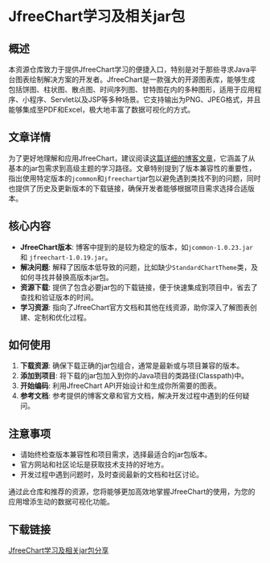 # JfreeChart学习及相关jar包

## 概述

本资源仓库致力于提供JfreeChart学习的便捷入口，特别是对于那些寻求Java平台图表绘制解决方案的开发者。JfreeChart是一款强大的开源图表库，能够生成包括饼图、柱状图、散点图、时间序列图、甘特图在内的多种图形，适用于应用程序、小程序、Servlet以及JSP等多种场景。它支持输出为PNG、JPEG格式，并且能够集成至PDF和Excel，极大地丰富了数据可视化的方式。

## 文章详情

为了更好地理解和应用JfreeChart，建议阅读[这篇详细的博客文章](https://blog.csdn.net/qq_38648558/article/details/90737242)，它涵盖了从基本的jar包需求到高级主题的学习路径。文章特别提到了版本兼容性的重要性，指出使用特定版本的`jcommon`和`jfreechart`jar包以避免遇到类找不到的问题，同时也提供了历史及更新版本的下载链接，确保开发者能够根据项目需求选择合适版本。

## 核心内容

- **JfreeChart版本**: 博客中提到的是较为稳定的版本，如`jcommon-1.0.23.jar` 和 `jfreechart-1.0.19.jar`。
- **解决问题**: 解释了因版本低导致的问题，比如缺少`StandardChartTheme`类，及如何寻找并替换高版本jar包。
- **资源下载**: 提供了包含必要jar包的下载链接，便于快速集成到项目中，省去了查找和验证版本的时间。
- **学习资源**: 指向了JfreeChart官方文档和其他在线资源，助你深入了解图表创建、定制和优化过程。

## 如何使用

1. **下载资源**: 确保下载正确的jar包组合，通常是最新或与项目兼容的版本。
2. **添加到项目**: 将下载的jar包加入到你的Java项目的类路径(Classpath)中。
3. **开始编码**: 利用JfreeChart API开始设计和生成你所需要的图表。
4. **参考文档**: 参考提供的博客文章和官方文档，解决开发过程中遇到的任何疑问。

## 注意事项

- 请始终检查版本兼容性和项目需求，选择最适合的jar包版本。
- 官方网站和社区论坛是获取技术支持的好地方。
- 开发过程中遇到问题时，及时查阅最新的文档和社区讨论。

通过此仓库和推荐的资源，您将能够更加高效地掌握JfreeChart的使用，为您的应用增添生动的数据可视化功能。

## 下载链接

[JfreeChart学习及相关jar包分享](https://pan.quark.cn/s/d53e17e58ce5)